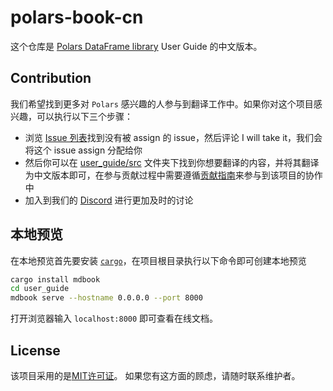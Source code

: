 # polars-book-cn

这个仓库是 [Polars DataFrame library](https://github.com/pola-rs/polars) User Guide 的中文版本。

## Contribution

我们希望找到更多对 `Polars` 感兴趣的人参与到翻译工作中。如果你对这个项目感兴趣，可以执行以下三个步骤：

- 浏览 [Issue 列表](https://github.com/pola-rs/polars-book-cn/issues)找到没有被 assign 的 issue，然后评论 I will take it，我们会将这个 issue assign 分配给你
- 然后你可以在 [user_guide/src](./user_guide/src/) 文件夹下找到你想要翻译的内容，并将其翻译为中文版本即可，在参与贡献过程中需要遵循[贡献指南](./CONTRIBUTING.md)来参与到该项目的协作中
- 加入到我们的 [Discord](https://discord.com/invite/4UfP5cfBE7) 进行更加及时的讨论

## 本地预览
在本地预览首先要安装 [`cargo`](https://doc.rust-lang.org/cargo/getting-started/installation.html)，在项目根目录执行以下命令即可创建本地预览
```bash
cargo install mdbook
cd user_guide
mdbook serve --hostname 0.0.0.0 --port 8000
```
打开浏览器输入 `localhost:8000` 即可查看在线文档。

## License

该项目采用的是[MIT许可证](http://choosealicense.com/licenses/mit/)。 如果您有这方面的顾虑，请随时联系维护者。